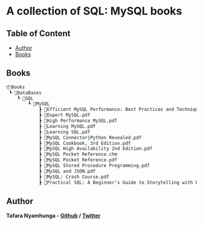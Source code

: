 # A collection of SQL: MySQL books

## Table of Content

* [Author](#author)
* [Books](#books)

## Books

```bash
📦Books
 ┗ 📂DataBases
    ┗ 📂SQL
        ┗ 📂MySQL
            ┣ 📜Efficient MySQL Performance: Best Practices and Techniques.pdf
            ┣ 📜Expert MySQL.pdf
            ┣ 📜High Performance MySQL.pdf
            ┣ 📜Learning MySQL.pdf
            ┣ 📜Learning SQL.pdf
            ┣ 📜MySQL Connector|Python Revealed.pdf
            ┣ 📜MySQL Cookbook, 3rd Edition.pdf
            ┣ 📜MySQL High Availability 2nd Edition.pdf
            ┣ 📜MySQL Pocket Reference.chm
            ┣ 📜MySQL Pocket Reference.pdf
            ┣ 📜MySQL Stored Procedure Programming.pdf
            ┣ 📜MySQL and JSON.pdf
            ┣ 📜MySQL: Crash Course.pdf
            ┣ 📜Practical SQL: A Beginner’s Guide to Storytelling with Data.pdf
```

## Author

**Tafara Nyamhunga  - [Github](https://github.com/tafara-n) / [Twitter](https://twitter.com/tafaranyamhunga)**
